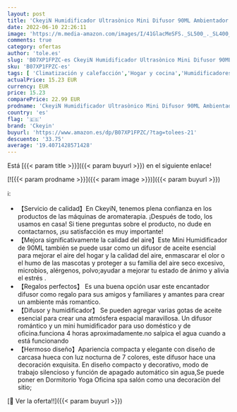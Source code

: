 ```yaml
---
layout: post
title: 'CkeyiN Humidificador Ultrasònico Mini Difusor 90ML Ambientador Aromaterapia Silencioso Apagado Automtico Luces LED 7 Colores Aceites Esenciales Dormitorio Bebe Yoga Oficina Spa Libre de BPA'
date: 2022-06-10 22:26:11
image: 'https://m.media-amazon.com/images/I/41GlacMeSFS._SL500_._SL400_.jpg'
comments: true
category: ofertas
author: 'tole.es'
slug: 'B07XP1FPZC-es CkeyiN Humidificador Ultrasònico Mini Difusor 90ML...'
sku: 'B07XP1FPZC-es'
tags: [ 'Climatización y calefacción','Hogar y cocina','Humidificadores','bebe','ckeyin','🇪🇸', ]
actualPrice: 15.23 EUR
currency: EUR
price: 15.23
comparePrice: 22.99 EUR
prodname: 'CkeyiN Humidificador Ultrasònico Mini Difusor 90ML Ambientador Aromaterapia Silencioso Apagado Automtico Luces LED 7 Colores Aceites Esenciales Dormitorio Bebe Yoga Oficina Spa Libre de BPA'
country: 'es'
flag: '🇪🇸'
brand: 'Ckeyin'
buyurl: 'https://www.amazon.es/dp/B07XP1FPZC/?tag=tolees-21'
descuento: '33.75'
average: '19.4071428571428'
---
```


Está [{{< param title >}}]({{< param buyurl >}}) en el siguiente enlace!

[![{{< param prodname >}}]({{< param image >}})]({{< param buyurl >}})

ℹ️:

- 【Servicio de calidad】En CkeyiN, tenemos plena confianza en los productos de las máquinas de aromaterapia. ¡Después de todo, los usamos en casa! Si tiene preguntas sobre el producto, no dude en contactarnos, ¡su satisfacción es muy importante!
- 【Mejora significativamente la calidad del aire】Este Mini Humidificador de 90ML también se puede usar como un difusor de aceite esencial para mejorar el aire del hogar y la calidad del aire, enmascarar el olor o el humo de las mascotas y proteger a su familia del aire seco excesivo, microbios, alérgenos, polvo;ayudar a mejorar tu estado de ánimo y alivia el estrés .
- 【Regalos perfectos】 Es una buena opción usar este encantador difusor como regalo para sus amigos y familiares y amantes para crear un ambiente más romantico.
- 【Difusor y humidificador】 Se pueden agregar varias gotas de aceite esencial para crear una atmósfera espacial maravillosa. Un difusor romántico y un mini humidificador para uso doméstico y de oficina.funciona 4 horas aproximadamente.no salpica el agua cuando a está funcionando
- 【Hermoso diseño】Apariencia compacta y elegante con diseño de carcasa hueca con luz nocturna de 7 colores, este difusor hace una decoración exquisita. En diseño compacto y decorativo, modo de trabajo silencioso y función de apagado automático sin agua,Se puede poner en Dormitorio Yoga Oficina spa salón como una decoraciòn del sitio;

[🛒 Ver la oferta!!]({{< param buyurl >}})
